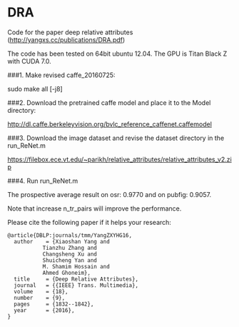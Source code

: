 # DRA
Code for the paper deep relative attributes (http://yangxs.cc/publications/DRA.pdf)

The code has been tested on 64bit ubuntu 12.04. The GPU is Titan Black Z with CUDA 7.0.

###1. Make revised caffe_20160725:

sudo make all [-j8]

###2. Download the pretrained caffe model and place it to the Model directory:

http://dl.caffe.berkeleyvision.org/bvlc_reference_caffenet.caffemodel

###3. Download the image dataset and revise the dataset directory in the run_ReNet.m

https://filebox.ece.vt.edu/~parikh/relative_attributes/relative_attributes_v2.zip

###4. Run run_ReNet.m

The prospective average result on osr: 0.9770 and on pubfig: 0.9057.

Note that increase n_tr_pairs will improve the performance.

Please cite the following paper if it helps your research:

    @article{DBLP:journals/tmm/YangZXYHG16,
      author    = {Xiaoshan Yang and
               Tianzhu Zhang and
               Changsheng Xu and
               Shuicheng Yan and
               M. Shamim Hossain and
               Ahmed Ghoneim},
      title     = {Deep Relative Attributes},
      journal   = {{IEEE} Trans. Multimedia},
      volume    = {18},
      number    = {9},
      pages     = {1832--1842},
      year      = {2016},
    }
